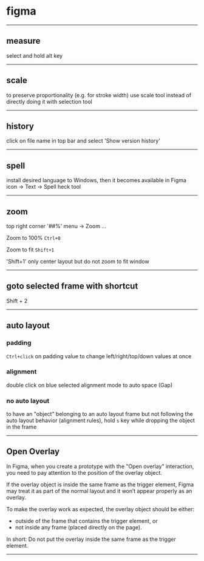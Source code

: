 # figma

---

## measure

select and hold alt key

---

## scale

to preserve proportionality (e.g. for stroke width) use scale tool instead of directly doing it with selection tool

---

## history

click on file name in top bar and select 'Show version history'

---

## spell

install desired language to Windows, then it becomes available in Figma icon -> Text -> Spell heck tool

---

## zoom

top right corner '##%' menu -> Zoom ...

Zoom to 100% `Ctrl+0`

Zoom to fit `Shift+1`

'Shift+1' only center layout but do not zoom to fit window

---

## goto selected frame with shortcut

Shift + 2

---

## auto layout

### padding

`Ctrl+click` on padding value to change left/right/top/down values at once

### alignment

double click on blue selected alignment mode to auto space (Gap)

### no auto layout

to have an "object" belonging to an auto layout frame but not following the auto layout behavior (alignment rules), hold `s` key while dropping the object in the frame

---

## Open Overlay

In Figma, when you create a prototype with the "Open overlay" interaction, you need to pay attention to the position of the overlay object.

If the overlay object is inside the same frame as the trigger element, Figma may treat it as part of the normal layout and it won’t appear properly as an overlay.

To make the overlay work as expected, the overlay object should be either:

- outside of the frame that contains the trigger element, or  
- not inside any frame (placed directly on the page).

In short: Do not put the overlay inside the same frame as the trigger element.

---
